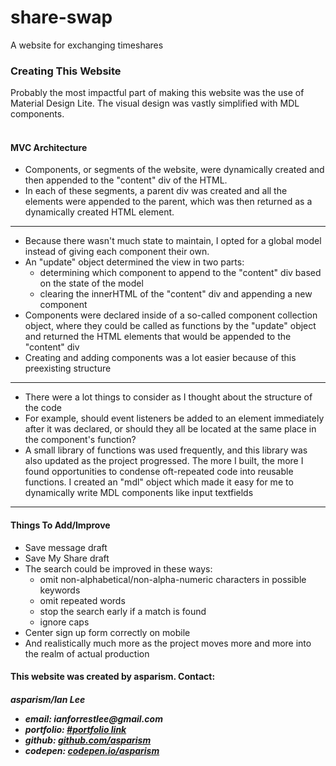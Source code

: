 # share-swap
A website for exchanging timeshares



<div class="mdl-cell  mdl-cell--12-col message-card mdl-card mdl-shadow--2dp mdl-grid"><div class="mdl-card__title"><h3>Creating This Website</h3></div><div class="mdl-card__actions mdl-card--border"><p>Probably the most impactful part of making this website was the use of Material Design Lite. The visual design was vastly simplified with MDL components.<br><br><h4>MVC Architecture</h4><ul><li>Components, or segments of the website, were dynamically created and then appended to the "content" div of the HTML.</li><li>In each of these segments, a parent div was created and all the elements were appended to the parent, which was then returned as a dynamically created HTML element.</li></ul><hr><ul><li>Because there wasn't much state to maintain, I opted for a global model instead of giving each component their own.</li><li>An "update" object determined the view in two parts: <ul><li>determining which component to append to the "content" div based on the state of the model</li><li>clearing the innerHTML of the "content" div and appending a new component</li></ul></li><li>Components were declared inside of a so-called component collection object, where they could be called as functions by the "update" object and returned the HTML elements that would be appended to the "content" div</li><li>Creating and adding components was a lot easier because of this preexisting structure</li></ul><hr><ul><li>There were a lot things to consider as I thought about the structure of the code</li><li>For example, should event listeners be added to an element immediately after it was declared, or should they all be located at the same place in the component's function?</li><li>A small library of functions was used frequently, and this library was also updated as the project progressed. The more I built, the more I found opportunities to condense oft-repeated code into reusable functions. I created an "mdl" object which made it easy for me to dynamically write MDL components like input textfields</li></ul><hr><h4>Things To Add/Improve</h4><ul><li>Save message draft</li><li>Save My Share draft</li><li>The search could be improved in these ways:<ul><li>omit non-alphabetical/non-alpha-numeric characters in possible keywords</li><li>omit repeated words</li><li>stop the search early if a match is found</li><li>ignore caps</li></ul></li><li>Center sign up form correctly on mobile</li><li>And realistically much more as the project moves more and more into the realm of actual production</li></ul></p></div><div class="mdl-card__actions mdl-card--border"><p><h4>This website was created by asparism. Contact:</h4><h5>asparism/Ian Lee<ul><li>email: ianforrestlee@gmail.com</li><li>portfolio: <a href="" target="_blank">#portfolio link</a></li><li>github: <a href="https://github.com/asparism" target="_blank">github.com/asparism</a></li><li>codepen: <a href="https://codepen.io/asparism" target="_blank">codepen.io/asparism</a></li></ul></h5></p></div></div>
